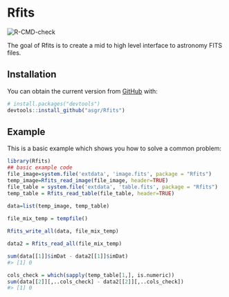 
<!-- README.md is generated from README.Rmd. Please edit that file -->

# Rfits

<!-- badges: start -->

![R-CMD-check](https://github.com/asgr/Rfits/workflows/R-CMD-check/badge.svg)
<!-- badges: end -->

The goal of Rfits is to create a mid to high level interface to
astronomy FITS files.

## Installation

You can obtain the current version from [GitHub](https://github.com/)
with:

``` r
# install.packages("devtools")
devtools::install_github("asgr/Rfits")
```

## Example

This is a basic example which shows you how to solve a common problem:

``` r
library(Rfits)
## basic example code
file_image=system.file('extdata', 'image.fits', package = "Rfits")
temp_image=Rfits_read_image(file_image, header=TRUE)
file_table = system.file('extdata', 'table.fits', package = "Rfits")
temp_table = Rfits_read_table(file_table, header=TRUE)

data=list(temp_image, temp_table)
  
file_mix_temp = tempfile()

Rfits_write_all(data, file_mix_temp)

data2 = Rfits_read_all(file_mix_temp)

sum(data[[1]]$imDat - data2[[1]]$imDat)
#> [1] 0

cols_check = which(sapply(temp_table[1,], is.numeric))
sum(data[[2]][,..cols_check] - data2[[2]][,..cols_check])
#> [1] 0
```
